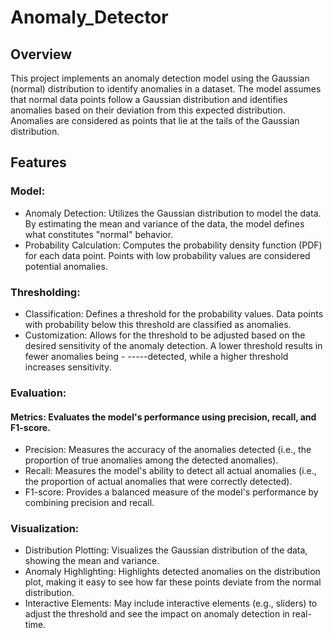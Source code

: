 # Anomaly_Detector

## Overview
This project implements an anomaly detection model using the Gaussian (normal) distribution to identify anomalies in a dataset. The model assumes that normal data points follow a Gaussian distribution and identifies anomalies based on their deviation from this expected distribution. Anomalies are considered as points that lie at the tails of the Gaussian distribution.

## Features
### Model:

- Anomaly Detection: Utilizes the Gaussian distribution to model the data. By estimating the mean and variance of the data, the model defines what constitutes "normal" behavior.
- Probability Calculation: Computes the probability density function (PDF) for each data point. Points with low probability values are considered potential anomalies.
### Thresholding:

- Classification: Defines a threshold for the probability values. Data points with probability below this threshold are classified as anomalies.
- Customization: Allows for the threshold to be adjusted based on the desired sensitivity of the anomaly detection. A lower threshold results in fewer anomalies being - -----detected, while a higher threshold increases sensitivity.

### Evaluation:

#### Metrics: Evaluates the model's performance using precision, recall, and F1-score.
- Precision: Measures the accuracy of the anomalies detected (i.e., the proportion of true anomalies among the detected anomalies).
- Recall: Measures the model's ability to detect all actual anomalies (i.e., the proportion of actual anomalies that were correctly detected).
- F1-score: Provides a balanced measure of the model's performance by combining precision and recall.

### Visualization:

- Distribution Plotting: Visualizes the Gaussian distribution of the data, showing the mean and variance.
- Anomaly Highlighting: Highlights detected anomalies on the distribution plot, making it easy to see how far these points deviate from the normal distribution.
- Interactive Elements: May include interactive elements (e.g., sliders) to adjust the threshold and see the impact on anomaly detection in real-time.
